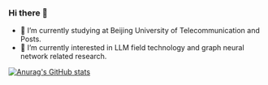 ### Hi there 👋


- 🔭 I’m currently studying at Beijing University of Telecommunication and Posts.
- 🌱 I’m currently interested in LLM field technology and graph neural network related research.


[![Anurag's GitHub stats](https://github-readme-stats.vercel.app/api?username=lwhere)](https://github.com/anuraghazra/github-readme-stats)
